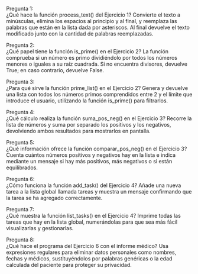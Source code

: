 Pregunta 1: <br>
¿Qué hace la función process_text() del Ejercicio 1?
Convierte el texto a minúsculas, elimina los espacios al principio y al final, y reemplaza las palabras que están en la lista dada por asteriscos. Al final devuelve el texto modificado junto con la cantidad de palabras reemplazadas.<br>


Pregunta 2: <br>
¿Qué papel tiene la función is_prime() en el Ejercicio 2?
La función comprueba si un número es primo dividiéndolo por todos los números menores o iguales a su raíz cuadrada. Si no encuentra divisores, devuelve True; en caso contrario, devuelve False.<br>


Pregunta 3: <br>
¿Para qué sirve la función prime_list() en el Ejercicio 2?
Genera y devuelve una lista con todos los números primos comprendidos entre 2 y el límite que introduce el usuario, utilizando la función is_prime() para filtrarlos.<br>


Pregunta 4: <br>
¿Qué cálculo realiza la función suma_pos_neg() en el Ejercicio 3?
Recorre la lista de números y suma por separado los positivos y los negativos, devolviendo ambos resultados para mostrarlos en pantalla.<br>


Pregunta 5: <br>
¿Qué información ofrece la función comparar_pos_neg() en el Ejercicio 3?
Cuenta cuántos números positivos y negativos hay en la lista e indica mediante un mensaje si hay más positivos, más negativos o si están equilibrados.<br>


Pregunta 6: <br>
¿Cómo funciona la función add_task() del Ejercicio 4?
Añade una nueva tarea a la lista global llamada tareas y muestra un mensaje confirmando que la tarea se ha agregado correctamente.<br>


Pregunta 7: <br>
¿Qué muestra la función list_tasks() en el Ejercicio 4?
Imprime todas las tareas que hay en la lista global, numerándolas para que sea más fácil visualizarlas y gestionarlas.<br>


Pregunta 8: <br>
¿Qué hace el programa del Ejercicio 6 con el informe médico?
Usa expresiones regulares para eliminar datos personales como nombres, fechas y médicos, sustituyéndolos por palabras genéricas o la edad calculada del paciente para proteger su privacidad.<br>

